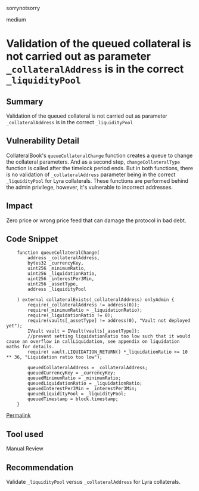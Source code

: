 sorrynotsorry

medium

# Validation of the queued collateral is not carried out as parameter `_collateralAddress` is in the correct `_liquidityPool`



## Summary
Validation of the queued collateral is not carried out as parameter `_collateralAddress` is in the correct `_liquidityPool`
## Vulnerability Detail
CollateralBook's `queueCollateralChange` function creates a queue to change the collateral parameters. And as a second step, `changeCollateralType` function is called after the timelock period ends. But in both functions, there is no validation of `_collateralAddress` parameter being in the correct `_liquidityPool` for Lyra collaterals. These functions are performed behind the admin privilege, however, it's vulnerable to incorrect addresses.
## Impact
Zero price or wrong price feed that can damage the protocol in bad debt.
## Code Snippet
```solidity
    function queueCollateralChange(
        address _collateralAddress,
        bytes32 _currencyKey,
        uint256 _minimumRatio,
        uint256 _liquidationRatio,
        uint256 _interestPer3Min,
        uint256 _assetType,
        address _liquidityPool

    ) external collateralExists(_collateralAddress) onlyAdmin {
        require(_collateralAddress != address(0));
        require(_minimumRatio > _liquidationRatio);
        require(_liquidationRatio != 0);
        require(vaults[_assetType] != address(0), "Vault not deployed yet");
        IVault vault = IVault(vaults[_assetType]);
        //prevent setting liquidationRatio too low such that it would cause an overflow in callLiquidation, see appendix on liquidation maths for details.
        require( vault.LIQUIDATION_RETURN() *_liquidationRatio >= 10 ** 36, "Liquidation ratio too low");

        queuedCollateralAddress = _collateralAddress;
        queuedCurrencyKey = _currencyKey;
        queuedMinimumRatio = _minimumRatio;
        queuedLiquidationRatio = _liquidationRatio;
        queuedInterestPer3Min = _interestPer3Min;
        queuedLiquidityPool = _liquidityPool;
        queuedTimestamp = block.timestamp;
    }
```
[Permalink](https://github.com/sherlock-audit/2022-11-isomorph/blob/main/contracts/Isomorph/contracts/CollateralBook.sol#L95-L120)
## Tool used
Manual Review

## Recommendation
Validate `_liquidityPool` versus `_collateralAddress` for Lyra collaterals.